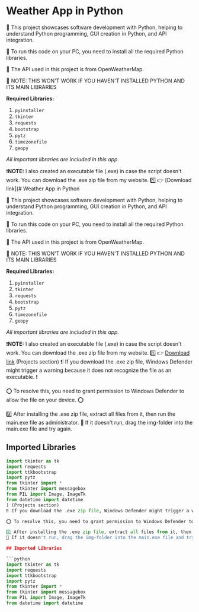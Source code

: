 # Weather App in Python

🔰 This project showcases software development with Python, helping to understand Python programming, GUI creation in Python, and API integration.

🔰 To run this code on your PC, you need to install all the required Python libraries.

🔰 The API used in this project is from OpenWeatherMap.

🛑 NOTE: THIS WON'T WORK IF YOU HAVEN'T INSTALLED PYTHON AND ITS MAIN LIBRARIES

**Required Libraries:**
1. `pyinstaller`
2. `tkinter`
3. `requests`
4. `bootstrap`
5. `pytz`
6. `timezonefile`
7. `geopy`

*All important libraries are included in this app.*

❗**NOTE:** I also created an executable file (.exe) in case the script doesn't work. You can download the .exe zip file from my website.
1️⃣ 👉 [Download link](# Weather App in Python

🔰 This project showcases software development with Python, helping to understand Python programming, GUI creation in Python, and API integration.

🔰 To run this code on your PC, you need to install all the required Python libraries.

🔰 The API used in this project is from OpenWeatherMap.

🛑 NOTE: THIS WON'T WORK IF YOU HAVEN'T INSTALLED PYTHON AND ITS MAIN LIBRARIES

**Required Libraries:**
1. `pyinstaller`
2. `tkinter`
3. `requests`
4. `bootstrap`
5. `pytz`
6. `timezonefile`
7. `geopy`

*All important libraries are included in this app.*

❗**NOTE:** I also created an executable file (.exe) in case the script doesn't work. You can download the .exe zip file from my website.
1️⃣ 👉 [Download link](https://mrazeemkh.netlify.app) (Projects section)
❗❕ If you download the .exe zip file, Windows Defender might trigger a warning because it does not recognize the file as an executable. ❗

⭕ To resolve this, you need to grant permission to Windows Defender to allow the file on your device. ⭕

2️⃣ After installing the .exe zip file, extract all files from it, then run the main.exe file as administrator.
🛑 If it doesn't run, drag the img-folder into the main.exe file and try again.

## Imported Libraries

```python
import tkinter as tk
import requests
import ttkbootstrap
import pytz
from tkinter import *
from tkinter import messagebox
from PIL import Image, ImageTk
from datetime import datetime
) (Projects section)
❗❕ If you download the .exe zip file, Windows Defender might trigger a warning because it does not recognize the file as an executable. ❗

⭕ To resolve this, you need to grant permission to Windows Defender to allow the file on your device. ⭕

2️⃣ After installing the .exe zip file, extract all files from it, then run the main.exe file as administrator.
🛑 If it doesn't run, drag the img-folder into the main.exe file and try again.

## Imported Libraries

```python
import tkinter as tk
import requests
import ttkbootstrap
import pytz
from tkinter import *
from tkinter import messagebox
from PIL import Image, ImageTk
from datetime import datetime
